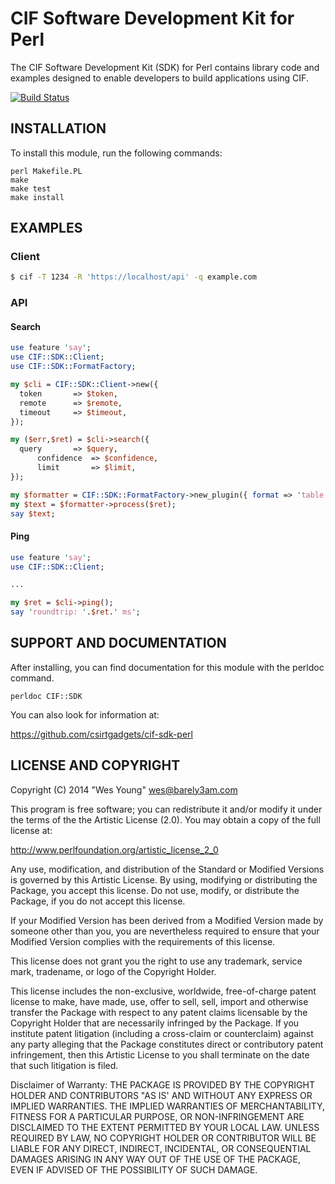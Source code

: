 # CIF Software Development Kit for Perl
The CIF Software Development Kit (SDK) for Perl contains library code and examples designed to enable developers to build applications using CIF.

[![Build Status](https://travis-ci.org/csirtgadgets/cif-sdk-perl.png?branch=master)](https://travis-ci.org/csirtgadgets/cif-sdk-perl)

## INSTALLATION

To install this module, run the following commands:

	perl Makefile.PL
	make
	make test
	make install
	
## EXAMPLES
### Client
  ```bash
  $ cif -T 1234 -R 'https://localhost/api' -q example.com
  ```
  
### API
#### Search
  ```perl
  use feature 'say';
  use CIF::SDK::Client;
  use CIF::SDK::FormatFactory;

  my $cli = CIF::SDK::Client->new({
    token       => $token,
    remote      => $remote,
    timeout     => $timeout,
  });

  my ($err,$ret) = $cli->search({
  	query       => $query,
        confidence  => $confidence,
        limit       => $limit,
  });

  my $formatter = CIF::SDK::FormatFactory->new_plugin({ format => 'table' });
  my $text = $formatter->process($ret);
  say $text;
  ```
#### Ping
  ```perl
  use feature 'say';
  use CIF::SDK::Client;
  
  ...
  
  my $ret = $cli->ping();
  say 'roundtrip: '.$ret.' ms';
  ```

## SUPPORT AND DOCUMENTATION

After installing, you can find documentation for this module with the
perldoc command.

    perldoc CIF::SDK

You can also look for information at:

   https://github.com/csirtgadgets/cif-sdk-perl


## LICENSE AND COPYRIGHT

Copyright (C) 2014 "Wes Young" <wes@barely3am.com>

This program is free software; you can redistribute it and/or modify it
under the terms of the the Artistic License (2.0). You may obtain a
copy of the full license at:

http://www.perlfoundation.org/artistic_license_2_0

Any use, modification, and distribution of the Standard or Modified
Versions is governed by this Artistic License. By using, modifying or
distributing the Package, you accept this license. Do not use, modify,
or distribute the Package, if you do not accept this license.

If your Modified Version has been derived from a Modified Version made
by someone other than you, you are nevertheless required to ensure that
your Modified Version complies with the requirements of this license.

This license does not grant you the right to use any trademark, service
mark, tradename, or logo of the Copyright Holder.

This license includes the non-exclusive, worldwide, free-of-charge
patent license to make, have made, use, offer to sell, sell, import and
otherwise transfer the Package with respect to any patent claims
licensable by the Copyright Holder that are necessarily infringed by the
Package. If you institute patent litigation (including a cross-claim or
counterclaim) against any party alleging that the Package constitutes
direct or contributory patent infringement, then this Artistic License
to you shall terminate on the date that such litigation is filed.

Disclaimer of Warranty: THE PACKAGE IS PROVIDED BY THE COPYRIGHT HOLDER
AND CONTRIBUTORS "AS IS' AND WITHOUT ANY EXPRESS OR IMPLIED WARRANTIES.
THE IMPLIED WARRANTIES OF MERCHANTABILITY, FITNESS FOR A PARTICULAR
PURPOSE, OR NON-INFRINGEMENT ARE DISCLAIMED TO THE EXTENT PERMITTED BY
YOUR LOCAL LAW. UNLESS REQUIRED BY LAW, NO COPYRIGHT HOLDER OR
CONTRIBUTOR WILL BE LIABLE FOR ANY DIRECT, INDIRECT, INCIDENTAL, OR
CONSEQUENTIAL DAMAGES ARISING IN ANY WAY OUT OF THE USE OF THE PACKAGE,
EVEN IF ADVISED OF THE POSSIBILITY OF SUCH DAMAGE.

